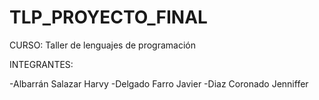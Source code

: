 # TLP_PROYECTO_FINAL
CURSO: Taller de lenguajes de programación 

INTEGRANTES:

-Albarrán Salazar Harvy
-Delgado Farro Javier
-Diaz Coronado Jenniffer 
